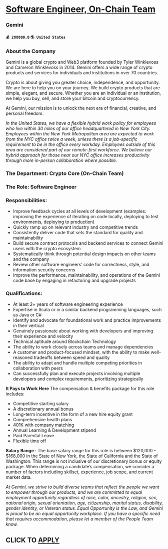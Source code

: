 # [Software Engineer, On-Chain Team](https://www.remotewlb.com/apply/software-engineer-on-chain-team-71393)  
### Gemini  
#### `💰 288000.0` `🌎 United States`  

### About the Company

Gemini is a global crypto and Web3 platform founded by Tyler Winklevoss and Cameron Winklevoss in 2014. Gemini offers a wide range of crypto products and services for individuals and institutions in over 70 countries.

Crypto is about giving you greater choice, independence, and opportunity. We are here to help you on your journey. We build crypto products that are simple, elegant, and secure. Whether you are an individual or an institution, we help you buy, sell, and store your bitcoin and cryptocurrency.

At Gemini, our mission is to unlock the next era of financial, creative, and personal freedom.

 _In the United States, we have a flexible hybrid work policy for employees who live within 30 miles of our office headquartered in New York City. Employees within the New York Metropolitan area are expected to work from the NYC office twice a week, unless there is a job-specific requirement to be in the office every workday. Employees outside of this area are considered part of our remote-first workforce. We believe our hybrid approach for those near our NYC office increases productivity through more in-person collaboration where possible._

### The Department: Crypto Core (On-Chain Team)

### The Role: Software Engineer

### Responsibilities:

  * Improve feedback cycles at all levels of development (examples: improving the experience of iterating on code locally, deploying to test environments, deploying to production)
  * Quickly ramp up on relevant industry and competitive trends
  * Consistently deliver code that sets the standard for quality and maintainability
  * Build secure contract protocols and backend services to connect Gemini users with the crypto ecosystem
  * Systematically think through potential design impacts on other teams and the company
  * Review other software engineers’ code for correctness, style, and information security concerns
  * Improve the performance, maintainability, and operations of the Gemini code base by engaging in refactoring and upgrade projects

### Qualifications:

  * At least 2+ years of software engineering experience
  * Expertise in Scala or in a similar backend programming languages, such as Java or C#
  * Identify and advocate for foundational work and practice improvements in their vertical
  * Genuinely passionate about working with developers and improving their experience and velocity
  * Technical aptitude around Blockchain Technology
  * The ability to work closely across teams and manage dependencies
  * A customer and product-focused mindset, with the ability to make well-reasoned tradeoffs between speed and quality
  * The ability to adapt and handle multiple competing priorities in collaboration with peers
  * Can successfully plan and execute projects involving multiple developers and complex requirements, prioritizing strategically

 **It Pays to Work Here** The compensation & benefits package for this role includes:

  * Competitive starting salary
  * A discretionary annual bonus
  * Long-term incentive in the form of a new hire equity grant
  * Comprehensive health plans
  * 401K with company matching
  * Annual Learning & Development stipend
  * Paid Parental Leave
  * Flexible time off

 **Salary Range** : The base salary range for this role is between $120,000 - $168,000 in the State of New York, the State of California and the State of Washington. This range is not inclusive of our discretionary bonus or equity package. When determining a candidate’s compensation, we consider a number of factors including skillset, experience, job scope, and current market data.

 _At Gemini, we strive to build diverse teams that reflect the people we want to empower through our products, and we are committed to equal employment opportunity regardless of race, color, ancestry, religion, sex, national origin, sexual orientation, age, citizenship, marital status, disability, gender identity, or Veteran status. Equal Opportunity is the Law, and Gemini is proud to be an equal opportunity workplace. If you have a specific need that requires accommodation, please let a member of the People Team know._

  
## CLICK TO [APPLY](https://www.remotewlb.com/apply/software-engineer-on-chain-team-71393)

